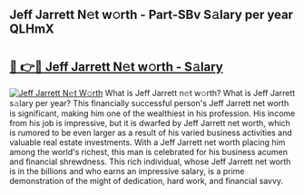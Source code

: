 ## Jeff Jarrett N𝚎t w𝚘rth - Part-SBv S𝚊lary per year QLHmX

# <h2><a href="http://gc0eaf.nevu.top/?p=Jeff+Jarrett">🔗 👉🔴 Jeff Jarrett N𝚎t w𝚘rth - S𝚊lary</a></h2>

[![Jeff Jarrett N𝚎t W𝚘rth](https://i.imgur.com/Oavwk0R.jpeg)](http://gc0eaf.nevu.top/?p=Jeff+Jarrett)
What is Jeff Jarrett n𝚎t w𝚘rth? What is Jeff Jarrett s𝚊lary per year?
This financially successful person's Jeff Jarrett net worth is significant, making him one of the wealthiest in his profession. His income from his job is impressive, but it is dwarfed by Jeff Jarrett net worth, which is rumored to be even larger as a result of his varied business activities and valuable real estate investments. With a Jeff Jarrett net worth placing him among the world's richest, this man is celebrated for his business acumen and financial shrewdness. This rich individual, whose Jeff Jarrett net worth is in the billions and who earns an impressive salary, is a prime demonstration of the might of dedication, hard work, and financial savvy.
